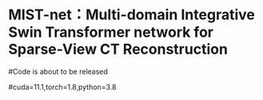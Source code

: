 # MIST-net：Multi-domain Integrative Swin Transformer network for Sparse-View CT Reconstruction

#Code is about to be released

#cuda=11.1,torch=1.8,python=3.8
